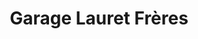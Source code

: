 ---
title: "Garage Lauret Frères"
url: /aimargues/garage-lauret-freres/
shop: réparation de voitures
---